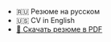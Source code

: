 -   <link src="ru.md">🇷🇺 Резюме на русском</link>
-   <link src="en.md">🇺🇸 CV in English</link>
-   [📖 Скачать резюме в PDF](https://nightly.link/moigagoo/moigagoo.github.io/workflows/cv/develop/pdf.zip)

